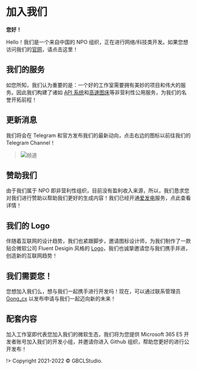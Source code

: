 # 加入我们


**您好！**

Hello！我们是一个来自中国的 NPO 组织，正在进行网络/科技类开发。如果您想访问我们的[官网](https://gbclstudio.cn)，请点击这里！

## 我们的服务

如您所知，我们认为重要的是：一个好的工作室需要拥有美妙的项目和伟大的服务。因此我们构建了诸如 [API 系统](https://api.gcxstudio.cn)和[高速图床](https://pic.gcxstudio.cn)等非营利性公用服务，为我们的名誉开拓前程！

## 更新消息

我们将会在 Telegram 和官方发布我们的最新动向，点击右边的图标以前往我们的 Telegram Channel！

> ![频道](../_media/john_us.md/telegram.svg)

## 赞助我们

由于我们属于 NPO 即非营利性组织，目前没有盈利收入来源，所以，我们恳求您对我们进行赞助以帮助我们更好的生成内容！我们已经开通[爱发电](https://afdian.net/@GBCLStudio)服务，点此查看详情！

## 我们的 Logo

伴随着互联网的设计趋势，我们也紧跟脚步，邀请图标设计师，为我们制作了一款贴合微软公司 Fluent Desigin 风格的 [Logo](https://testingcf.jsdelivr.net/gh/GBCLStudio/GH-Files-cdn@main/pic/IMG_20220327_165708.png)，我们也诚挚邀请您与我们携手并进，创造新的互联网趋势！

## 我们需要您！

您想加入我们么，想与我们一起携手进行开发吗！现在，可以通过联系管理员 [Gong_cx](mailto:aries@gcxs.fun) 以发布申请与我们一起迈向新的未来！

## 配套内容

加入工作室即代表您加入我们的微软生态，我们将为您提供 Microsoft 365 E5 开发者账号加入我们的开发小组，并邀请你进入 Github 组织，帮助您更好的进行公开发布！

!> Copyright 2021-2022 &copy; GBCLStudio.
